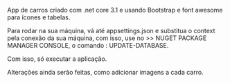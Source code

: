 App de carros criado com .net core 3.1 e usando Bootstrap e font awesome para ícones e tabelas.

Para rodar na sua máquina, vá até appsettings.json e substitua o context pela conexão da sua máquina, com isso, use no >>
NUGET PACKAGE MANAGER CONSOLE, o comando : UPDATE-DATABASE.

Com isso, só executar a aplicação.

Alterações ainda serão feitas, como adicionar imagens a cada carro.
